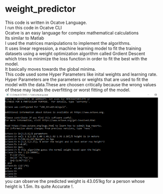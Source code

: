 # weight_predictor
This code is written in Ocatve Language.<br/>
I run this code in Ocatve CLI<br/>
Ocatve is an easy language for complex mathematical calculations<br/>
Its similar to Matlab<br/>
I used the matrices manipulations to implement the algorithms.<br/>
It uses linear regression, a machine learning model to fit the training datasets using a weight optimization algorithm called Grdient Descent<br/>
which tries to minimize the loss function in order to fit the best with the model.<br/>
It basically moves towards the global minima.<br/>
This code used some Hyper Parameters like inital weights and learning rate.<br/>
Hyper Parameters are the parameters or weights that are used to fit the model with the data.These are choosen critically because the wrong values of these may leads the overfitting or worst fitting of the model.
![working](https://github.com/parasgulati/weight_predictor/blob/master/Capture.PNG)
you can observe the predicted weight is 43.051kg for a person whose height is 1.5m. 
Its quite Accurate !.
